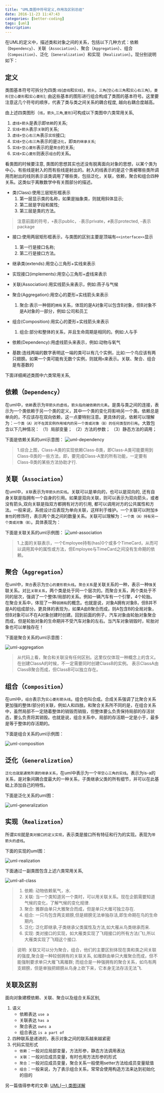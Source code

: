 ```yaml
---
title: "UML类图中符号定义,作用及区别总结" 
date: 2016-11-23 11:47:43
categories: [better-coding]
tags: [uml]
description:
---
```


在UML的定义中，描述类和对象之间的关系，包括以下几种方式：依赖（`Dependency`）、关联（`Association`）、聚合（`Aggregation`）、组合（`Composition`）、泛化（`Generalization`）和实现（`Realization`）。现分别说明如下：
<!--more-->

## 定义

类图基本符号可拆分为四类:`线`(`虚线`和`实线`)，`箭头`，`三角`(`空心右三角`和`实心右三角`)，`菱形`(`空心菱形`和`实心菱形`); 由这些基本的图形进行组合构成了类图的基本符号。这里要注意这几个符号的顺序，代表了类与类之间关系的耦合程度, 越向右耦合度越高。

由上述四类图形（`线`，`箭头`,`三角`,`菱形`)可构成以下类图中六类常用关系,
1. `虚线+箭头`是表示即`依赖`的关系;
2. `实线+箭头`表示`关联`的关系;
3. `虚线+空心右三角`表示`实现`接口;
4. `实线+空心右三角`表示的是`泛化`，即`类的继承关系`;
5. `实线+空心菱形`表示的是`聚合`的关系;
6. `实线+实心菱形`则表示`组合`的关系。

看类图的时候要注意, 类图的思想其实也还没有脱离面向对象的思想，以某个类为中心，有些线是射入的而有些线是射出的。射入的线表示的是这个类被哪些类所调用而射出的线则表示该类调用了哪些类，包括泛化，关联，依赖，聚合和组合四种关系。这类似于离散数学中有关图部分的描述。

- 类(Class):使用三层矩形框表示
  1. 第一层显示类的名称，如果是抽象类，则就用斜体显示;
  2. 第二层是字段和属性;
  3. 第三层是类的方法。 

> 注意前面的符号，`+`表示public，`-`表示private，`#`表示protected, `~`表示package

- 接口:使用两层矩形框表示，与类图的区别主要是顶端有`<<interface>>`显示 
  1. 第一行是接口名称; 
  2. 第二行是接口方法。 

- 继承类(extends):用空心三角形+实线来表示 

- 实现接口(implements):用空心三角形+虚线来表示 

- 关联(Association):用实线箭头来表示，例如:燕子与气候 

- 聚合(Aggregation):用空心的菱形+实线箭头来表示 
  1. 聚合:表示一种弱的`拥有`关系，体现的是A对象可以包含B对象，但B对象不是A对象的一部分，例如:公司和员工

- 组合(Composition):用实心的菱形+实线箭头来表示 
  1. 组合:部分和整体的关系，并且生命周期是相同的。例如:人与手 

- 依赖(Dependency):用虚线箭头来表示，例如:动物与氧气 

- 基数:连线两端的数字表明这一端的类可以有几个实例，比如:一个鸟应该有两只翅膀。如果一个类可能有无数个实例，则就用`n`来表示。关联、聚合、组合是有基数的

下面详细阐述类图中六类常用关系,

## 依赖（`Dependency`）

在uml中，`依赖`表示为`带箭头的虚线`，`箭头指向被依赖的元素`。是类与类之间的连接，表示为一个类依赖于另一个类的定义，其中一个类的变化将影响另一个类。依赖总是单向的，不应该存在双向依赖，这一点要特别注意。更具体的说，依赖可以理解为：`一个类（A）对不在其实例作用域内的另一个类或对象（B）的任何类型的引用`。大致包含以下几种情况：
（1）局部变量；
（2）方法的参数；
（3）静态方法的调用；

下面是依赖关系的uml示意图：
![uml-dependency](uml_dependency.png)

> 1.综合上图，Class-A类的实现依赖Class-B类，即Class-A类可能要用到Class-B类的一些方法，即，要完成Class-A里的所有功能，一定要有Class-B类的某些方法协助才行.

## 关联（`Association`）

在uml中，`关联`表示为`带箭头的实线`。关联可以是单向的，也可以是双向的, 还有自身关联是指拥有一个自身的引用。如果是双向关联，则可以表示为双向箭头，或者没有箭头,双向关联是指双方都拥有对方的引用, 都可以调用对方的公共属性和方法。一般来说，系统设计应表现为单向关联，这样利于维护。一个关联可以附加`多重性`的修饰符，表示两个类之间的数量关系。关联可以理解为：`一个类（A）持有另一个类或对象（B）`。具体表现为：

下面是关联关系的uml示例图：
![uml-association](uml_association.png)

> 1.上面的关联表示，一个Employee持有(has)0个或多个TimeCard，从而可以调用其中的属性或方法，但Employee与TimeCard之间没有生命期的依赖。

## 聚合（`Aggregation`）

在uml中，`聚合`表示为`空心的菱形箭头线`。`聚合关系`是关联关系的一种，表示一种`强`关联关系。对比`关联关系`，两个类是处于同一个层次的。而聚合关系，两个类处于不同的层次，强调了一个整体/局部的关系。例如一辆汽车有一个引擎，4个轮胎。在聚合关系中，体现了一种`弱拥有`的概念。也就是说，对象A拥有对象B，但B并不是A的组成部分。更具体的表现为，如果A由B聚合而成，则A包含B的全局对象，但B对象可以不在A对象创建时创建。回到前面的例子，汽车对象由轮胎对象聚合而成，但是轮胎对象的生命期并不受汽车对象的左右。当汽车对象销毁时，轮胎对象也可以单独存在！

下面是聚合关系的uml示意图：

![uml-aggregation](uml_aggregation.png)

> 从代码上看，聚合和关联没有任何区别。这里仅仅体现一种概念上的含义。在创建ClassA的时候，不一定需要同时创建ClassB的实例。 表示ClassA由ClassB聚合而成，但ClassB可以独立存在。

## 组合（`Composition`）

在uml中，`组合`表示为`实心菱形箭头线`。组合也叫合成。合成关系强调了比聚合关系更加强的整体/部分的关联，例如人和四肢。和聚合关系所不同的是，在组合关系中，虽然局部不一定随着整体的销毁而销毁，但整体要么负责保持局部的存活状态，要么负责将其销毁。也就是说，组合关系中，局部的存活期一定是小于，最多是等于整体的存活期的。

下面是组合关系的uml示例图：

![uml-composition](uml_composition.png) 

## 泛化（`Generalization`）

`泛化也就是通常所谓的继承关系`，在uml中表示为一个`带空心三角的实线`。表示为is-a的关系，是对象间耦合度最大的一种关系，子类继承父类的所有细节，并可以在此基础上添加自己的特性。

下面是泛化关系的uml图：

![uml-generalization](uml_generalization.png)

## 实现（`Realization`）

所谓`实现`就是`类对接口的定义实现`，表示类是接口所有特征和行为的实现。表现为`带箭头的虚线`。

下面的实现的uml图：

![uml-realization](uml_realization.png)

下面通过一副类图包含上述六类常用关系,

![uml-all-class](uml_all_class.png)

> 1. 依赖: 动物依赖氧气，水.
> 2. 关联: 当一个类知道另一个类时，可以用关联关系。现在企鹅需要知道气候的变化，了解气候的变化规律. 
> 3. 聚合: 雅群由单只大雅聚合而成，但是单只大雁可独立存在. 
> 4. 组合: 一只鸟包含两支翅膀,但是翅膀无法单独存活,即生命期在鸟的生命期内.
> 5. 泛化: 泛化即继承,子类继承父类属性及方法,如大雁从鸟类继承而来.
> 6. 实现: 类对接口的实现，如大雁类实现了飞翔接口的所有方法(飞),所以大雁类实现了飞翔这个接口.


> 说明: 关联又可以分为聚合，组合，他们的主要区别体现在类和类之间关联的强度,聚合是一种较弱拥有的关联关系, 如雁群由单只大雁聚合而成，但不能强制要求单只大雁飞离雁群; 而组合是一种强拥有的聚合关系，如鸟有两支翅膀，但是单独把翅膀从鸟身上砍下来，它本身无法存活无法飞.


## 关联及区别
面向对象建模依赖、关联、聚合以及组合关系区别,
1. 语义
	- 依赖表达 `use a`
	- 关联表达 `has a`
	- 聚合表达 `owns a`
	- 组合表达 `is a part of`
2. 四种联系是递进的，表示对象之间的联系越来越紧密
3. 代码实现形式
	- `依赖`：一般对应局部变量，方法形参，静态方法调用表达
	- `关联`：一般对应成员变量，有时也用方法形参的形式
	- `聚合`：一般对应成员变量，聚合关系一般使用setter方法给成员变量赋值
	- `组合`：一般来说，为了表示组合关系，常常会使用构造方法来达到初始化的目的

另一篇值得参考的文章:  [UML(一) 类图详解](http://www.jasongj.com/uml/class_diagram/)
